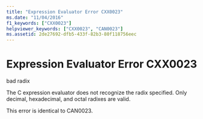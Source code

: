 ```yaml
---
title: "Expression Evaluator Error CXX0023"
ms.date: "11/04/2016"
f1_keywords: ["CXX0023"]
helpviewer_keywords: ["CXX0023", "CAN0023"]
ms.assetid: 2de27692-dfb5-433f-82b3-80f118756eec
---
```

# Expression Evaluator Error CXX0023

bad radix

The C expression evaluator does not recognize the radix specified. Only decimal, hexadecimal, and octal radixes are valid.

This error is identical to CAN0023.
